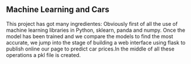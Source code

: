 ## Machine Learning and Cars

This project has got many ingredientes: Obviously first of all the use of machine learning libraries in Python, sklearn, panda and numpy.
Once the model has been trained and we compare the models to find the most accurate, we jump into the stage of building a web interface using flask to publish online our page to predict car prices.In the middle of all these operations a pkl file is created. 

